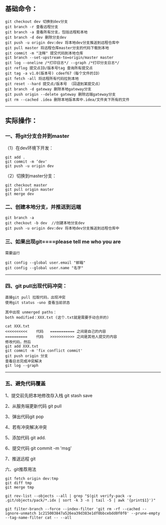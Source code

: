 ## 基础命令：

```
git checkout dev 切换到dev分支
git branch -r 查看远程分支
git branch -a 查看所有分支，包括远程和本地
git branch -d dev 删除分支dev
git push -u origin dev:dev 将本地dev分支推送到远程仓库中
git pull master 将远程仓库master分支的代码下载到本地
git commit -m "注释" 提交代码到本地仓库
git branch --set-upstream-to=origin/master master
git log --oneline /*打印日志*/ --graph /*打印分支日志*/
git reflog 提交点ID/版本号tag 查询所有提交点
git tag -a v1.0(版本号) cdeef67（每个文件的ID）
git fetch -all 将远程所有代码拉到本地
git reset --hard 提交点/版本号 （回退到某提交点）
git branch -d gateway 删除本地gateway分支
git push origin --delete gateway 删除远端gateway分支
git rm --cached .idea 删除本地版本库中.idea/文件夹下所有的文件
```
---
## 实际操作：
### 一、将git分支合并到master

（1）在dev环境下开发：

	git add .
	git commit -m ‘dev'
	git push -u origin dev

（2）切换到master分支：

	git checkout master
	git pull origin master
	git merge dev

### 二、创建本地分支，并推送到远端
  ```
  git branch -a
  git checkout -b dev  //创建本地分支dev
  git push -u origin dev:dev 将本地dev分支推送到远程仓库中
  ```
### 三、如果出现git====please tell me who you are
	需要运行
	
	git config --global user.email "邮箱"
	git config --global user.name "名字"

---
### 四、git pull出现代码冲突：
```
直接git pull 拉取代码，出现冲突
使用git status -uno 查看当前状态

其中出现 unmerged paths：
both modified：XXX.txt (这个.txt就是需要手动合并的)

cat XXX.txt
<<<<<<<<<<    代码   =========== 之间是自己的内容
==========    代码   >>>>>>>>>>> 之间是其他人提交的内容
修改代码，然后
git add XXX.txt
git commit -m 'fix conflict commit'
git push origin 分支
查看日志完成冲突解决
git log --graph
```

---
### 五、避免代码覆盖

1、提交前先把本地修改存入栈 git stash save

2、从服务端更新代码 git pull

3、弹出代码git pop

4、若有冲突解决冲突

5、添加代码 git add.

6、提交代码 git commit -m 'msg'

7、推送远程 git <!--push-->

六、git推荐用法

```
git fetch origin dev:tmp
git diff tmp
git merge tmp
```



```text
git rev-list --objects --all | grep "$(git verify-pack -v .git/objects/pack/*.idx | sort -k 3 -n | tail -5 | awk '{print$1}')"
```





```text
git filter-branch --force --index-filter 'git rm -rf --cached --ignore-unmatch 1c215003847a526ea39d383e1df0bbcebdd0f0f0' --prune-empty --tag-name-filter cat -- --all
```